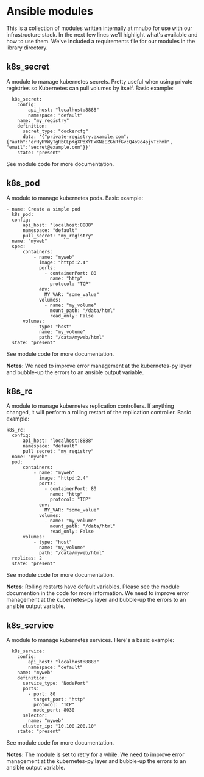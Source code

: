 Ansible modules
================================

This is a collection of modules written internally at mnubo for use with our infrastructure stack. In the next few lines we'll highlight what's available and how to use them. We've included a requirements file for our modules in the library directory.


k8s_secret
--------------------------------------------------------------------

A module to manage kubernetes secrets. Pretty useful when using private registries so Kubernetes can pull volumes by itself. Basic example:

      k8s_secret:
        config:
            api_host: "localhost:8888"
            namespace: "default"
        name: "my_registry"
        definition:
          secret_type: "dockercfg"
          data: '{"private-registry.example.com":{"auth":"erHyHVWyTgRbCLpKgXPdXYFxKNzEZGhRfGvcQ4o9c4pjvTchmk", "email":"secret@example.com"}}'
        state: "present"

See module code for more documentation.


k8s_pod
--------------------------------------------------------------------

A module to manage kubernetes pods. Basic example:

    - name: Create a simple pod
      k8s_pod:
      config:
          api_host: "localhost:8888"
          namespace: "default"
          pull_secret: "my_registry"
      name: "myweb"
      spec:
          containers:
              - name: "myweb"
                image: "httpd:2.4"
                ports:
                  - containerPort: 80
                    name: "http"
                    protocol: "TCP"
                env:
                  MY_VAR: "some_value"
                volumes:
                  - name: "my_volume"
                    mount_path: "/data/html"
                    read_only: False
          volumes:
              - type: "host"
                name: "my_volume"
                path: "/data/myweb/html"
      state: "present"

See module code for more documentation.

**Notes:** We need to improve error management at the kubernetes-py layer and bubble-up the errors to an ansible output variable.

k8s_rc
--------------------------------------------------------------------

A module to manage kubernetes replication controllers. If anything changed, it will perform a rolling restart of the replication controller. Basic example:


    k8s_rc:
      config:
          api_host: "localhost:8888"
          namespace: "default"
          pull_secret: "my_registry"
      name: "myweb"
      pod:
          containers:
              - name: "myweb"
                image: "httpd:2.4"
                ports:
                  - containerPort: 80
                    name: "http"
                    protocol: "TCP"
                env:
                  MY_VAR: "some_value"
                volumes:
                  - name: "my_volume"
                    mount_path: "/data/html"
                    read_only: False
          volumes:
              - type: "host"
                name: "my_volume"
                path: "/data/myweb/html"
      replicas: 2
      state: "present"

See module code for more documentation.

**Notes:** Rolling restarts have default variables. Please see the module documention in the code for more information. We need to improve error management at the kubernetes-py layer and bubble-up the errors to an ansible output variable.

k8s_service
--------------------------------------------------------------------

A module to manage kubernetes services. Here's a basic example:

      k8s_service:
        config:
            api_host: "localhost:8888"
            namespace: "default"
        name: "myweb"
        definition:
          service_type: "NodePort"
          ports:
            - port: 80
              target_port: "http"
              protocol: "TCP"
              node_port: 8030
          selector:
            name: "myweb"
          cluster_ip: "10.100.200.10"
        state: "present"

See module code for more documentation.

**Notes:** The module is set to retry for a while. We need to improve error management at the kubernetes-py layer and bubble-up the errors to an ansible output variable.
